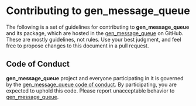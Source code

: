 # Contributing to gen_message_queue

The following is a set of guidelines for contributing to **gen_message_queue** and its package, which are hosted in the [gen_message_queue](https://github.com/vroncevic/gen_message_queue) on GitHub. These are mostly guidelines, not rules. Use your best judgment, and feel free to propose changes to this document in a pull request.

## Code of Conduct

**gen_message_queue** project and everyone participating in it is governed by the [gen_message_queue code of conduct](CODE_OF_CONDUCT.md). By participating, you are expected to uphold this code. Please report unacceptable behavior to [gen_message_queue](mailto:elektron.ronca@gmail.com).
